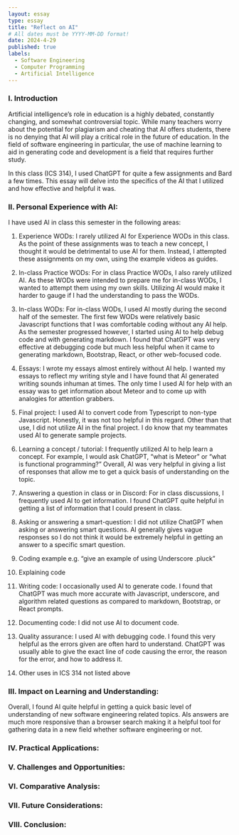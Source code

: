 ```yaml
---
layout: essay
type: essay
title: "Reflect on AI"
# All dates must be YYYY-MM-DD format!
date: 2024-4-29
published: true
labels:
  - Software Engineering
  - Computer Programming
  - Artificial Intelligence
---
```


### I. Introduction

Artificial intelligence’s role in education is a highly debated, constantly changing, and somewhat controversial topic. While many teachers worry about the potential for plagiarism and cheating that AI offers students, there is no denying that AI will play a critical role in the future of education. In the field of software engineering in particular, the use of machine learning to aid in generating code and development is a field that requires further study. 

In this class (ICS 314), I used ChatGPT for quite a few assignments and Bard a few times. This essay will delve into the specifics of the AI that I utilized and how effective and helpful it was.


### II. Personal Experience with AI:
I have used AI in class this semester in the following areas:

  1. Experience WODs: I rarely utilized AI for Experience WODs in this class. As the point of these assignments was to teach a new concept, I thought it would be detrimental to use AI for them. Instead, I attempted these assignments on my own, using the example videos as guides.


  2. In-class Practice WODs: For in class Practice WODs, I also rarely utilized AI. As these WODs were intended to prepare me for in-class WODs, I wanted to attempt them using my own skills. Utilizing AI would make it harder to gauge if I had the understanding to pass the WODs.

  3. In-class WODs: For in-class WODs, I used AI mostly during the second half of the semester. The first few WODs were relatively basic Javascript functions that I was comfortable coding without any AI help. As the semester progressed however, I started using AI to help debug code and with generating markdown. I found that ChatGPT was very effective at debugging code but much less helpful when it came to generating markdown, Bootstrap, React, or other web-focused code.

  4. Essays: I wrote my essays almost entirely without AI help. I wanted my essays to reflect my writing style and I have found that AI generated writing sounds inhuman at times. The only time I used AI for help with an essay was to get information about Meteor and to come up with analogies for attention grabbers. 

  5. Final project: I used AI to convert code from Typescript to non-type Javascript. Honestly, it was not too helpful in this regard. Other than that use, I did not utilize AI in the final project. I do know that my teammates used AI to generate sample projects. 

  6. Learning a concept / tutorial: I frequently utilized AI to help learn a concept. For example, I would ask ChatGPT, “what is Meteor” or “what is functional programming?” Overall, AI was very helpful in giving a list of responses that allow me to get a quick basis of understanding on the topic. 

  7. Answering a question in class or in Discord: For in class discussions, I frequently used AI to get information. I found ChatGPT quite helpful in getting a list of information that I could present in class.

  8. Asking or answering a smart-question: I did not utilize ChatGPT when asking or answering smart questions. AI generally gives vague responses so I do not think it would be extremely helpful in getting an answer to a specific smart question.

  9. Coding example e.g. “give an example of using Underscore .pluck”

  10. Explaining code

  11. Writing code: I occasionally used AI to generate code. I found that ChatGPT was much more accurate with Javascript, underscore, and algorithm related questions as compared to markdown, Bootstrap, or React prompts. 

  12. Documenting code: I did not use AI to document code. 

  13. Quality assurance: I used AI with debugging code. I found this very helpful as the errors given are often hard to understand. ChatGPT was usually able to give the exact line of code causing the error, the reason for the error, and how to address it.

  14. Other uses in ICS 314 not listed above


### III. Impact on Learning and Understanding:

Overall, I found AI quite helpful in getting a quick basic level of understanding of new software engineering related topics. AIs answers are much more responsive than a browser search making it a helpful tool for gathering data in a new field whether software engineering or not.

### IV. Practical Applications:


### V. Challenges and Opportunities:


### VI. Comparative Analysis:


### VII. Future Considerations:


### VIII. Conclusion:
